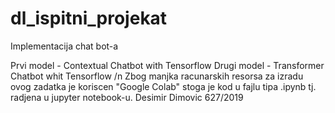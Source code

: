 # dl_ispitni_projekat
Implementacija chat bot-a 

Prvi model - Contextual Chatbot with Tensorflow
Drugi model - Transformer Chatbot whit Tensorflow /n
Zbog manjka racunarskih resorsa za izradu ovog zadatka je koriscen "Google Colab" stoga je kod u fajlu tipa .ipynb tj. radjena u jupyter notebook-u.
Desimir Dimovic 627/2019
